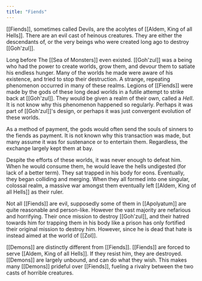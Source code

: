 ```yaml
---
title: "Fiends"
---
```

[[Fiends]], sometimes called Devils, are the acolytes of [[Aldem, King of all Hells]]. There are an evil cast of heinous creatures. They are either the descendants of, or the very beings who were created long ago to destroy [[Goh'zul]]. 

Long before The [[Sea of Monsters]] even existed. [[Goh'zul]] was a being who had the power to create worlds, grow them, and devour them to satiate his endless hunger. Many of the worlds he made were aware of his existence, and tried to stop their destruction. A strange, repeating phenomenon occurred in many of these realms. Legions of [[Fiends]] were made by the gods of these long dead worlds in a futile attempt to strike back at [[Goh'zul]]. They would be given a realm of their own, called a *Hell*. It is not know why this phenomenon happened so regularly. Perhaps it was part of [[Goh'zul]]'s design, or perhaps it was just convergent evolution of these worlds.

As a method of payment, the gods would often send the souls of sinners to the fiends as payment. It is not known why this transaction was made, but many assume it was for sustenance or to entertain them. Regardless, the exchange largely kept them at bay.

Despite the efforts of these worlds, it was never enough to defeat him. When he would consume them, he would leave the hells undigested (for lack of a better term). They sat trapped in his body for eons. Eventually, they began colliding and merging. When they all formed into one singular, colossal realm, a massive war amongst them eventually left [[Aldem, King of all Hells]] as their ruler.

Not all [[Fiends]] are evil, supposedly some of them in [[Apolyatum]] are quite reasonable and person-like. However the vast majority are nefarious and horrifying. Their once mission to destroy [[Goh'zul]], and their hatred towards him for trapping them in his body like a prison has only fortified their original mission to destroy him. However, since he is dead that hate is instead aimed at the world of [[Zol]].

[[Demons]] are distinctly different from [[Fiends]]. [[Fiends]] are forced to serve [[Aldem, King of all Hells]]. If they resist him, they are destroyed. [[Demons]] are largely unbound, and can do what they wish. This makes many [[Demons]] prideful over [[Fiends]], fueling a rivalry between the two casts of horrible creatures.